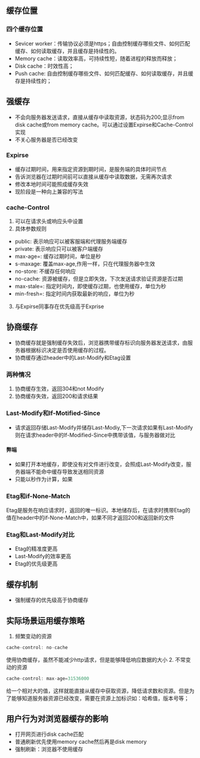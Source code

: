 ## 缓存位置
### 四个缓存位置
* Sevicer worker：传输协议必须是https；自由控制缓存哪些文件、如何匹配缓存、如何读取缓存，并且缓存是持续性的。
* Memory cache：读取效率高，可持续性短，随着进程的释放而释放；
* Disk cache：时效性高；
* Push cache: 自由控制缓存哪些文件、如何匹配缓存、如何读取缓存，并且缓存是持续性的；

## 强缓存
* 不会向服务器发送请求，直接从缓存中读取资源，状态码为200;显示from disk cache或from memory cache。可以通过设置Expirse和Cache-Control实现
* 不关心服务器是否已经改变
### Expirse
* 缓存过期时间，用来指定资源到期时间，是服务端的具体时间节点
* 告诉浏览器在过期时间前可以直接从缓存中读取数据，无需再次请求
* 修改本地时间可能照成缓存失效
* 现阶段是一种向上兼容的写法
### cache-Control
1. 可以在请求头或响应头中设置
2. 具体参数规则
  * public: 表示响应可以被客服端和代理服务端缓存
  * private: 表示响应只可以被客户端缓存
  * max-age=: 缓存过期时间，单位是秒
  * s-maxage: 覆盖max-age,作用一样，只在代理服务器中生效
  * no-store: 不缓存任何响应
  * no-cache: 资源被缓存，但是立即失效，下次发送请求验证资源是否过期
  * max-stale=: 指定时间内，即使缓存过期，也使用缓存，单位为秒
  * min-fresh=: 指定时间内获取最新的响应，单位为秒
3. 与Expirse同事存在优先级高于Exprise
## 协商缓存
* 协商缓存就是强制缓存失效后，浏览器携带缓存标识向服务器发送请求，由服务器根据标识决定是否使用缓存的过程。
* 协商缓存通过header中的Last-Modify和Etag设置
### 两种情况
1. 协商缓存生效，返回304和not Modify
2. 协商缓存失效，返回200和请求结果
### Last-Modify和If-Motified-Since
* 请求返回存储Last-Modify并储存Last-Modiy,下一次请求如果有Last-Modify则在请求header中的If-Modified-Since中携带该值，与服务器做对比
#### 弊端
* 如果打开本地缓存，即使没有对文件进行改变，会照成Last-Modify改变，服务器端不能命中缓存导致发送相同资源
* 只能以秒作为计算，如果
### Etag和if-None-Match
Etag是服务在响应请求时，返回的唯一标识。本地储存后，在请求时携带Etag的值在header中的if-None-Match中，如果不同才返回200和返回新的文件
### Etag和Last-Modify对比
* Etag的精准度更高
* Last-Modify的效率更高
* Etag的优先级更高
## 缓存机制
* 强制缓存的优先级高于协商缓存
## 实际场景运用缓存策略
1. 频繁变动的资源
```javascript
cache-control: no-cache
```
使用协商缓存，虽然不能减少http请求，但是能够降低响应数据的大小
2. 不常变动的资源
```javascript
cache-control: max-age=31536000
```
给一个相对大的值，这样就能直接从缓存中获取资源，降低请求数和资源。但是为了能够知道服务器资源已经改变，需要在资源上加标识如：哈希值，版本号等；
## 用户行为对浏览器缓存的影响
* 打开网页进行disk cache匹配
* 普通刷新优先使用memory cache然后再是disk memory
* 强制刷新：浏览器不使用缓存